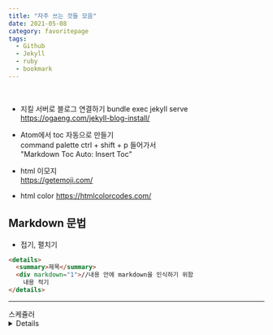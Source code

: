 ```yaml
---
title: "자주 쓰는 것들 모음"
date: 2021-05-08
category: favoritepage
tags:
  - Github
  - Jekyll
  - ruby
  - bookmark
---
```



<br>


- 지킬 서버로 블로그 연결하기 
  bundle exec jekyll serve <br>
  <https://ogaeng.com/jekyll-blog-install/>



- Atom에서 toc 자동으로 만들기  
  command palette ctrl + shift + p 들어가서   
  "Markdown Toc Auto: Insert Toc"  


- html 이모지  
  <https://getemoji.com/>

- html color
  <https://htmlcolorcodes.com/>



## Markdown 문법


- 접기, 펼치기

``` html
<details>
  <summary>제목</summary>
  <div markdown="1">//내용 안에 markdown을 인식하기 위함
    내용 적기
</details>
```

---


<summary>스케쥴러</summary>

<details>
  <div markdown="1">
  </div>
  <head>
    <link rel="stylesheet" type="text/css" href="/assets/css/weeklyplan_table.css">
  </head>
  <body>
  <div>
    <table>
      <thead class="day">
      <!--SUN ~ THU-->
        <tr style="text-align:right" >
          <td>SUN</td>
          <td class = "date">01</td>
          <td>MON</td>
          <td class = "date">02</td>
          <td>THU</td>
          <td class = "date">03</td>
          <td>WED</td>
          <td class = "date">04</td>
        </tr>
      </thead>
      <tbody id="todo-list">
        <tr class="text">
        <!--본문-->
          <td colspan = "2"> <!--일요일-->
            <li></li>
          </td>
          <td colspan = "2"> <!--월요일-->
            <li></li>
          </td>
          <td colspan = "2"> <!--화요일-->
            <li></li>
          </td>
          <td colspan = "2"> <!--수요일-->
            <li></li>
          </td>
        </tr>
      </tbody>
      <thead class="day">
        <tr style="text-align:right" >
          <td>THU</td>
          <td class = "date">05</td>
          <td>FRI</td>
          <td class = "date">06</td>
          <td>SAT</td>
          <td class = "date">07</td>
          <td></td>
          <td>MEMO</td>
        </tr>
      </thead>
      <tbody id="todo-list">
        <tr class="text">
        <!--본문-->
          <td colspan = "2"> <!--목요일-->
            <li></li>
          </td>
          <td colspan = "2"> <!--금요일-->
            <li></li>
          </td>
          <td colspan = "2"> <!--토요일-->
            <li></li>
          </td>
          <td colspan = "2"> <!--메모장-->
            <li></li>
          </td>
        </tr>
      </tbody>
    </table>
  </div>
  <div>
    <table>
      <thead class="day">
      <!--SUN ~ THU-->
        <tr style="text-align:right" >
          <td>SUN</td>
          <td class = "date">01</td>
          <td>MON</td>
          <td class = "date">02</td>
          <td>THU</td>
          <td class = "date">03</td>
          <td>WED</td>
          <td class = "date">04</td>
        </tr>
      </thead>
      <tbody id="todo-list">
        <tr class="text">
        <!--본문-->
          <td colspan = "2"> <!--일요일-->
            <li></li>
          </td>
          <td colspan = "2"> <!--월요일-->
            <li></li>
          </td>
          <td colspan = "2"> <!--화요일-->
            <li></li>
          </td>
          <td colspan = "2"> <!--수요일-->
            <li></li>
          </td>
        </tr>
      </tbody>
      <thead class="day">
        <tr style="text-align:right" >
          <td>THU</td>
          <td class = "date">05</td>
          <td>FRI</td>
          <td class = "date">06</td>
          <td>SAT</td>
          <td class = "date">07</td>
          <td></td>
          <td>MEMO</td>
        </tr>
      </thead>
      <tbody id="todo-list">
        <tr class="text">
        <!--본문-->
          <td colspan = "2"> <!--목요일-->
            <li></li>
          </td>
          <td colspan = "2"> <!--금요일-->
            <li></li>
          </td>
          <td colspan = "2"> <!--토요일-->
            <li></li>
          </td>
          <td colspan = "2"> <!--메모장-->
            <li></li>
          </td>
        </tr>
      </tbody>
    </table>
  </div>
  </body>
</details>